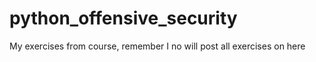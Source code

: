 # python_offensive_security

My exercises from course, remember I no will post all exercises on here

